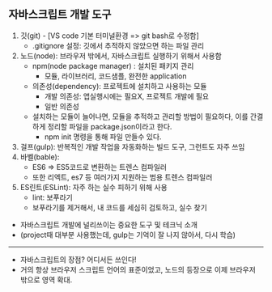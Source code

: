 ## 자바스크립트 개발 도구

1. 깃(git) - [VS code 기본 터미널환경 => git bash로 수정함]
    - .gitignore 설정: 깃에서 추적하지 않았으면 하는 파일 관리
2. 노드(node): 브라우저 밖에서, 자바스크립트 실행하기 위해서 사용함
    - npm(node package manager) : 설치된 패키지 관리
        - 모듈, 라이브러리, 코드샘플, 완전한 application
    - 의존성(dependency): 프로젝트에 설치하고 사용하는 모듈
        - 개발 의존성: 앱실행시에는 필요X, 프로젝트 개발에 필요
        - 일반 의존성
    - 설치하는 모듈이 늘어나면, 모듈을 추적하고 관리할 방법이 필요하다, 이를 간결하게 정리할 파일을 package.json이라고 한다.
        - npm init 명령을 통해 파일 만들수 있다.
3. 걸프(gulp): 반복적인 개발 작업을 자동화하는 빌드 도구, 그런트도 자주 쓰임
4. 바벨(bable): 
    - ES6 => ES5코드로 변환하는 트렌스 컴파일러
    - 또한 리엑트, es7 등 여러가지 지원하는 범용 트렌스 컴파일러
5. ES린트(ESLint): 자주 하는 실수 피하기 위해 사용
    - lint: 보푸라기
    - 보푸라기를 제거해서, 내 코드를 세심히 검토하고, 실수 찾기

- 자바스크립트 개발에 널리쓰이는 중요한 도구 및 테크닉 소개
- (project때 대부분 사용했는데, gulp는 기억이 잘 나지 않아서, 다시 학습)
<hr>

- 자바스크립트의 장점? 어디서든 쓰인다!
- 거의 항상 브라우저 스크립트 언어의 표준이었고, 노드의 등장으로 이제 브라우저 밖으로 영역 확대.

